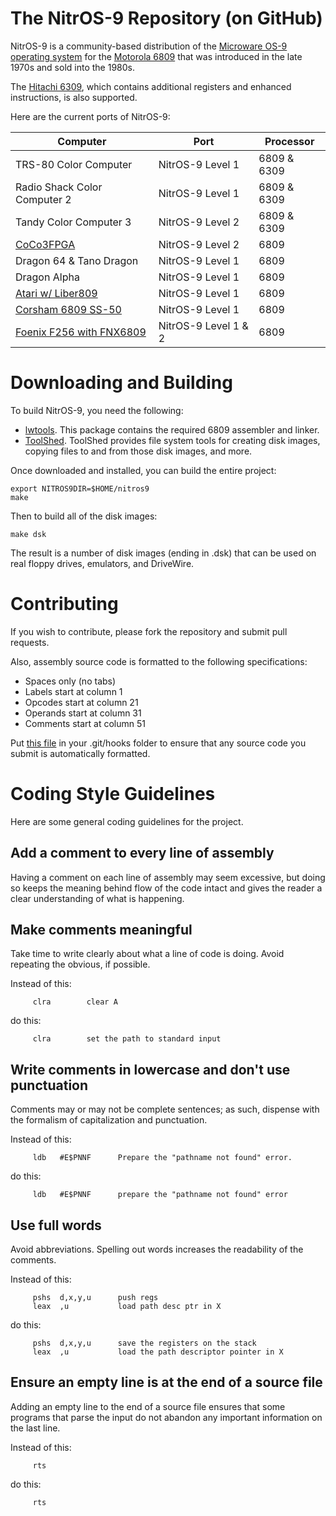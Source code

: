 # The NitrOS-9 Repository (on GitHub)

NitrOS-9 is a community-based distribution of the [Microware OS-9 operating system](https://en.wikipedia.org/wiki/OS-9) for the [Motorola 6809](https://en.wikipedia.org/wiki/Motorola_6809) that was introduced in the late 1970s and sold into the 1980s.

The [Hitachi 6309](https://en.wikipedia.org/wiki/Hitachi_6309), which contains additional registers and enhanced instructions, is also supported.

Here are the current ports of NitrOS-9:

| Computer  | Port | Processor |
| ------------- | ------------- |  ------------- |
| TRS-80 Color Computer  | NitrOS-9 Level 1 | 6809 & 6309 |
| Radio Shack Color Computer 2 | NitrOS-9 Level 1 | 6809 & 6309 |
| Tandy Color Computer 3 | NitrOS-9 Level 2 | 6809 & 6309 |
| [CoCo3FPGA](https://groups.io/g/CoCo3FPGA) | NitrOS-9 Level 2 | 6809 |
| Dragon 64 & Tano Dragon | NitrOS-9 Level 1 | 6809 |
| Dragon Alpha | NitrOS-9 Level 1 | 6809 |
| [Atari w/ Liber809](http://www.github.com/boisy/liber809) | NitrOS-9 Level 1 | 6809 |
| [Corsham 6809 SS-50](https://www.corshamtech.com/product/ss-50-6809-cpu-board/) | NitrOS-9 Level 1 | 6809 |
| [Foenix F256 with FNX6809](https://www.c256foenix.com/) | NitrOS-9 Level 1 & 2 | 6809 |

# Downloading and Building

To build NitrOS-9, you need the following:

- [lwtools](http://lwtools.projects.l-w.ca). This package contains the required 6809 assembler and linker.
- [ToolShed](https://github.com/n6il/toolshed). ToolShed provides file system tools for creating disk images, copying files to and from those disk images, and more.

Once downloaded and installed, you can build the entire project:

```
export NITROS9DIR=$HOME/nitros9
make
```

Then to build all of the disk images:

```
make dsk
```

The result is a number of disk images (ending in .dsk) that can be used on real floppy drives, emulators, and DriveWire.

# Contributing

If you wish to contribute, please fork the repository and submit pull requests.

Also, assembly source code is formatted to the following specifications:

- Spaces only (no tabs)
- Labels start at column 1
- Opcodes start at column 21
- Operands start at column 31
- Comments start at column 51

Put [this file](https://github.com/nitros9project/nitros9/blob/main/scripts/pre-commit) in your .git/hooks folder to ensure that any source code you submit is automatically formatted.

# Coding Style Guidelines

Here are some general coding guidelines for the project.

## Add a comment to every line of assembly

Having a comment on each line of assembly may seem excessive, but doing so keeps the meaning behind flow of the code intact and gives the reader a clear understanding of what is happening.

## Make comments meaningful

Take time to write clearly about what a line of code is doing. Avoid repeating the obvious, if possible.

Instead of this:

```
     clra        clear A
```

do this:

```
     clra        set the path to standard input
```      

## Write comments in lowercase and don't use punctuation

Comments may or may not be complete sentences; as such, dispense with the formalism of capitalization and punctuation.

Instead of this:

```
     ldb   #E$PNNF      Prepare the "pathname not found" error.
```

do this:

```
     ldb   #E$PNNF      prepare the "pathname not found" error
```      
## Use full words

Avoid abbreviations. Spelling out words increases the readability of the comments.

Instead of this:

```
     pshs  d,x,y,u      push regs
     leax  ,u           load path desc ptr in X
```

do this:

```
     pshs  d,x,y,u      save the registers on the stack
     leax  ,u           load the path descriptor pointer in X
```

## Ensure an empty line is at the end of a source file

Adding an empty line to the end of a source file ensures that some programs that parse
the input do not abandon any important information on the last line.

Instead of this:

```
     rts
```

do this:

```
     rts

```
